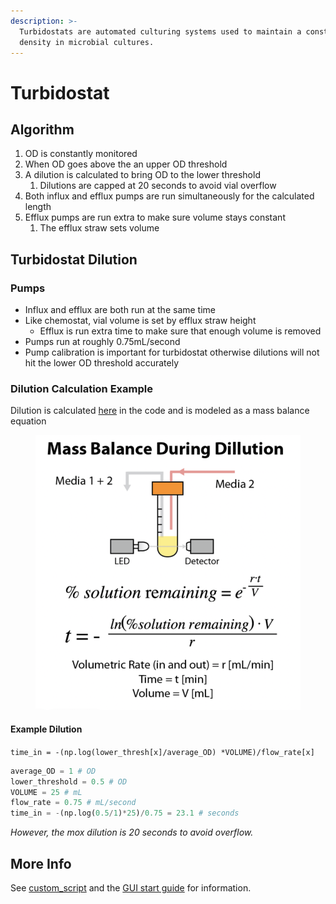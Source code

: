 ```yaml
---
description: >-
  Turbidostats are automated culturing systems used to maintain a constant cell
  density in microbial cultures.
---
```


# Turbidostat

## Algorithm

1. OD is constantly monitored
2. When OD goes above the an upper OD threshold
3. A dilution is calculated to bring OD to the lower threshold
   1. Dilutions are capped at 20 seconds to avoid vial overflow
4. Both influx and efflux pumps are run simultaneously for the calculated length
5. Efflux pumps are run extra to make sure volume stays constant
   1. The efflux straw sets volume&#x20;

## Turbidostat Dilution

### Pumps

* Influx and efflux are both run at the same time
* Like chemostat, vial volume is set by efflux straw height
  * Efflux is run extra time to make sure that enough volume is removed
* Pumps run at roughly 0.75mL/second
* Pump calibration is important for turbidostat otherwise dilutions will not hit the lower OD threshold accurately

### Dilution Calculation Example

Dilution is calculated [here](https://github.com/FYNCH-BIO/dpu/blob/1ea8fe36a6a7cdbcf4e5a872c43abfdf53acaf35/experiment/template/custom\_script.py#L124C17-L124C85) in the code and is modeled as a mass balance equation

<figure><img src="../.gitbook/assets/image.png" alt=""><figcaption></figcaption></figure>

#### Example Dilution

`time_in = -(np.log(lower_thresh[x]/average_OD) *VOLUME)/flow_rate[x]`

```python
average_OD = 1 # OD
lower_threshold = 0.5 # OD
VOLUME = 25 # mL
flow_rate = 0.75 # mL/second
time_in = -(np.log(0.5/1)*25)/0.75 = 23.1 # seconds
```

_However, the mox dilution is 20 seconds to avoid overflow._

## More Info

See [custom\_script](../software/dpu/custom\_script.py.md) and the [GUI start guide](starting-an-experiment/gui-start-guide.md) for information.
